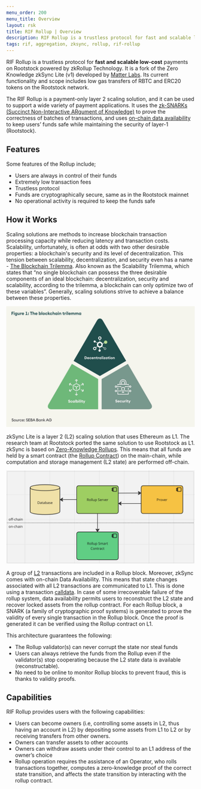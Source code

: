 ```yaml
---
menu_order: 200
menu_title: Overview
layout: rsk
title: RIF Rollup | Overview
description: RIF Rollup is a trustless protocol for fast and scalable low-cost payments on Rootstock powered by zkRollup Technology.
tags: rif, aggregation, zksync, rollup, rif-rollup
---
```


RIF Rollup is a trustless protocol for **fast and scalable low-cost** payments on Rootstock powered by zkRollup Technology.  It is a fork of the Zero Knowledge zkSync Lite (v1) developed by [Matter Labs](https://matter-labs.io/). Its current functionality and scope includes low gas transfers of RBTC and ERC20 tokens on the Rootstock network.

The RIF Rollup is a payment-only layer 2 scaling solution, and it can be used to support a wide variety of payment applications. It uses the [zk-SNARKs (Succinct Non-Interactive ARgument of Knowledge)](https://en.wikipedia.org/wiki/Non-interactive_zero-knowledge_proof) to prove the correctness of batches of transactions, and uses [on-chain data availability](glossary) to keep users’ funds safe while maintaining the security of layer-1 (Rootstock).

## Features

Some features of the Rollup include;

* Users are always in control of their funds
* Extremely low transaction fees
* Trustless protocol 
* Funds are cryptographically secure, same as in the Rootstock mainnet
* No operational activity is required to keep the funds safe

## How it Works

Scaling solutions are methods to increase blockchain transaction processing capacity while reducing latency and transaction costs. Scalability, unfortunately, is often at odds with two other desirable properties: a blockchain's security and its level of decentralization. This tension between scalability, decentralization, and security even has a name - [The Blockchain Trilemma](https://www.ledger.com/academy/what-is-the-blockchain-trilemma). Also known as the Scalability Trilemma, which states that “no single blockchain can possess the three desirable components of an ideal blockchain: decentralization, security and scalability, according to the trilemma, a blockchain can only optimize two of these variables”. Generally, scaling solutions strive to achieve a balance between these properties. 

![RIF Rollup Blockchain Trilemma](/assets/img/rif-rollup/rif-rollup-how-it-works-trillemma.jpg)

zkSync Lite is a layer 2 (L2) scaling solution that uses Ethereum as L1. The research team at Rootstock ported the same solution to use Rootstock as L1. zkSync is based on [Zero-Knowledge Rollups](https://ethereum.org/en/developers/docs/scaling/layer-2-rollups/#zk-rollups). This means that all funds are held by a smart contract (the [Rollup Contract](https://github.com/rsksmart/ri-aggregation/blob/rsk_merge_master_Dec2021/contracts/contracts/ZkSync.sol)) on the main-chain, while computation and storage management (L2 state) are performed off-chain. 

![RIF Rollup Architecture](/assets/img/rif-rollup/rif-rollup-architecture.png)

A group of [L2](glossary) transactions are included in a Rollup block. Moreover, zkSync comes with on-chain Data Availability. This means that state changes associated with all L2 transactions are communicated to L1. This is done using a transaction [calldata](https://docs.soliditylang.org/en/latest/types.html?highlight=calldata#data-location). In case of some irrecoverable failure of the rollup system, data availability permits users to reconstruct the L2 state and recover locked assets from the rollup contract. For each Rollup block, a SNARK (a family of cryptographic proof systems) is generated to prove the validity of every single transaction in the Rollup block. Once the proof is generated it can be verified using the Rollup contract on L1. 

This architecture guarantees the following:
* The Rollup validator(s) can never corrupt the state nor steal funds
* Users can always retrieve the funds from the Rollup even if the validator(s) stop cooperating because the L2 state data is available (reconstructable).
* No need to be online to monitor Rollup blocks to prevent fraud, this is thanks to validity proofs.

## Capabilities

RIF Rollup provides users with the following capabilities:
* Users can become owners (i.e, controlling some assets in L2, thus having an account in L2) by depositing some assets from L1 to L2 or by receiving transfers from other owners.
* Owners can transfer assets to other accounts
* Owners can withdraw assets under their control to an L1 address of the owner’s choice
* Rollup operation requires the assistance of an Operator, who rolls transactions together, computes a zero-knowledge proof of the correct state transition, and affects the state transition by interacting with the rollup contract.